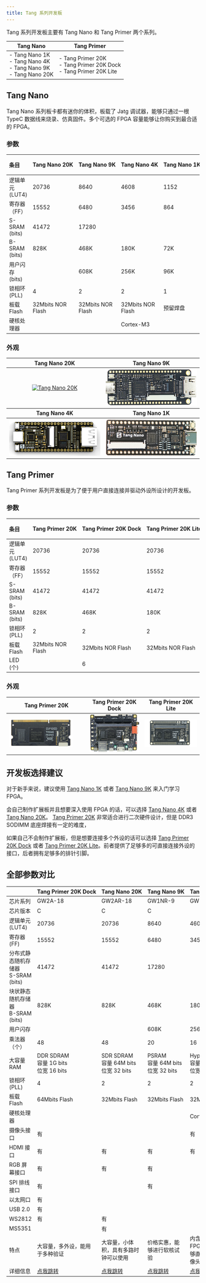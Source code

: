 ```yaml
---
title: Tang 系列开发板
---
```


Tang 系列开发板主要有 Tang Nano 和 Tang Primer 两个系列。

| Tang Nano                                                             | Tang Primer                                                               |
| --------------------------------------------------------------------- | ------------------------------------------------------------------------- |
| - Tang Nano 1K<br>- Tang Nano 4K<br>- Tang Nano 9K<br>- Tang Nano 20K | - Tang Primer 20K<br>- Tang Primer 20K Dock<br>- Tang Primer 20K Lite<br> |

## Tang Nano

Tang Nano 系列板卡都有迷你的体积，板载了 Jatg 调试器，能够只通过一根 TypeC 数据线来烧录、仿真固件。多个可选的 FPGA 容量能够让你购买到最合适的 FPGA。

### 参数

| 条目            | <p style="white-space:nowrap">Tang Nano 20K</p> | <p style="white-space:nowrap">Tang Nano 9K</p> | <p style="white-space:nowrap">Tang Nano 4K</p> | <p style="white-space:nowrap">Tang Nano 1K</p> |
| :-------------- | :---------------------------------------------- | :--------------------------------------------- | :--------------------------------------------- | ---------------------------------------------- |
| 逻辑单元(LUT4)  | 20736                                           | 8640                                           | 4608                                           | 1152                                           |
| 寄存器（FF）    | 15552                                           | 6480                                           | 3456                                           | 864                                            |
| S-SRAM (bits)   | 41472                                           | 17280                                          |                                                |                                                |
| B-SRAM (bits)   | 828K                                            | 468K                                           | 180K                                           | 72K                                            |
| 用户闪存 (bits) |                                                 | 608K                                           | 256K                                           | 96K                                            |
| 锁相环 (PLL)    | 4                                               | 2                                              | 2                                              | 1                                              |
| 板载 Flash      | 32Mbits NOR Flash                               | 32Mbits NOR Flash                              | 32Mbits NOR Flash                              | 预留焊盘                                       |
| 硬核处理器      |                                                 |                                                | Cortex-M3                                      |                                                |

### 外观

<table>
<thead>
<tr>
<th style="text-align:center">Tang Nano 20K</th>
<th style="text-align:center">Tang Nano 9K</th>
</tr>
</thead>
<tbody>
<tr>
<td style="text-align:center"><a href="/nano20k"><img src="/hardware/assets/Tang/nano_20k/tang_nano_20k_3920_top.png" alt="Tang Nano 20K"></a></td>
<td style="text-align:center"><a href="./Tang-Nano-9K/Nano-9K.html"><img src="./../../assets/Tang/Nano-9K/9K.png" alt="Tang Nano 9K"></a></td>
</tr>
</tbody>
<thead>
<tr>
<th style="text-align:center">Tang Nano 4K</th>
<th style="text-align:center">Tang Nano 1K</th>
</tr>
</thead>
<tbody>
<tr>
<td style="text-align:center"><a href="./Tang-Nano-4K/Nano-4K.html"><img src="./../../assets/Tang/Nano_4K/Nano_4K.png" alt="Tang Nano 4K"></a></td>
<td style="text-align:center"><a href="./Tang-Nano-1K/Nano-1k.html"><img src="./../../assets/Tang/Nano-1K/1K.png" alt="Tang Nano 1K"></a></td>
</tr>
</tbody>
</table>

## Tang Primer

Tang Primer 系列开发板是为了便于用户直接连接并驱动外设所设计的开发板。

### 参数

| 条目           | <p style="white-space:nowrap">Tang Primer 20K</p> | <p style="white-space:nowrap">Tang Primer 20K Dock</p> | <p style="white-space:nowrap">Tang Primer 20K Lite</p> |
| :------------- | :------------------------------------------------ | :----------------------------------------------------- | :----------------------------------------------------- |
| 逻辑单元(LUT4) | 20736                                             | 20736                                                  | 20736                                                  |
| 寄存器（FF）   | 15552                                             | 15552                                                  | 15552                                                  |
| S-SRAM (bits)  | 41472                                             | 41472                                                  | 41472                                                  |
| B-SRAM (bits)  | 828K                                              | 468K                                                   | 180K                                                   |
| 锁相环 (PLL)   | 2                                                 | 2                                                      | 2                                                      |
| 板载 Flash     | 32Mbits NOR Flash                                 | 32Mbits NOR Flash                                      | 32Mbits NOR Flash                                      |
| LED (个)       |                                                   | 6                                                      |                                                        |

### 外观

| Tang Primer 20K                                                              | Tang Primer 20K Dock                             | Tang Primer 20K Lite                                         |
| ---------------------------------------------------------------------------- | ------------------------------------------------ | ------------------------------------------------------------ |
| <img src="./tang-primer-20k/assets/20k_core.png" alt="20k_core" width="85%"> | ![dock-up](./tang-primer-20k/assets/dock-up.png) | ![20k_lite_home](./tang-primer-20k/assets/20k_lite_home.png) |

## 开发板选择建议

对于新手来说，建议使用 [Tang Nano 1K](https://wiki.sipeed.com/tang1k) 或者 [Tang Nano 9K](https://wiki.sipeed.com/tang9k) 来入门学习 FPGA。

会自己制作扩展板并且想要深入使用 FPGA 的话，可以选择 [Tang Nano 4K](https://wiki.sipeed.com/tang4k) 或者 [Tang Nano 20K](https://wiki.sipeed.com/nano20k)。 [Tang Primer 20K](https://wiki.sipeed.com/primer20k) 非常适合进行二次硬件设计，但是 DDR3 SODIMM 底座焊接有一定的难度，

如果自己不会制作扩展板，但是想要连接多个外设的话可以选择 [Tang Primer 20K Dock](https://wiki.sipeed.com/primer20k) 或者  [Tang Primer 20K Lite](https://wiki.sipeed.com/primer20k)。前者提供了足够多的可直接连接外设的接口，后者拥有足够多的排针引脚。

## 全部参数对比

<table>
<thead>
<tr>
  <th style="text-align:left"></th>
  <th style="white-space:nowrap">Tang Primer 20K Dock</th>
  <th style="white-space:nowrap">Tang Nano 20K</th>
  <th style="white-space:nowrap">Tang Nano 9K</th>
  <th style="white-space:nowrap">Tang Nano 4K</th>
  <th style="white-space:nowrap">Tang Nano 1K</th>
</tr>
</thead>
<tbody>
<tr>
  <td style="text-align:left">芯片系列  </td>
  <td style="text-align:left">GW2A-18  </td>
  <td style="text-align:left">GW2AR-18 </td>
  <td style="text-align:left">GW1NR-9  </td>
  <td style="text-align:left">GW1NSR-4C</td>
  <td style="text-align:left">GW1NZ-1  </td>
</tr>
<tr>
  <td style="text-align:left">芯片版本  </td>
  <td style="text-align:left">C        </td>
  <td style="text-align:left">C        </td>
  <td style="text-align:left">C        </td>
  <td style="text-align:left">         </td>
  <td style="text-align:left">         </td>
</tr>
<tr>
  <td style="text-align:left">逻辑单元(LUT4)</td>
  <td style="text-align:left">20736        </td>
  <td style="text-align:left">20736        </td>
  <td style="text-align:left">8640         </td>
  <td style="text-align:left">4608         </td>
  <td style="text-align:left">1152         </td>
</tr>
<tr>
  <td style="text-align:left">寄存器(FF)</td>
  <td style="text-align:left">15552    </td>
  <td style="text-align:left">15552    </td>
  <td style="text-align:left">6480     </td>
  <td style="text-align:left">3456     </td>
  <td style="text-align:left">864      </td>
</tr>
<tr>
  <td style="text-align:left">分布式静态随机存储器<br>S-SRAM (bits)</td>
  <td style="text-align:left">41472</td>
  <td style="text-align:left">41472</td>
  <td style="text-align:left">17280</td>
  <td style="text-align:left"></td>
  <td style="text-align:left">4K</td>
</tr>
<tr>
  <td style="text-align:left">块状静态随机存储器<br>B-SRAM (bits)</td>
  <td style="text-align:left">828K</td>
  <td style="text-align:left">828K</td>
  <td style="text-align:left">468K</td>
  <td style="text-align:left">180K</td>
  <td style="text-align:left">72K </td>
</tr>
<tr>
  <td style="text-align:left">用户闪存</td>
  <td style="text-align:left"></td>
  <td style="text-align:left"></td>
  <td style="text-align:left">608K</td>
  <td style="text-align:left">256K</td>
  <td style="text-align:left">64K</td>
</tr>
<tr>
  <td style="text-align:left">乘法器（个）</td>
  <td style="text-align:left">48</td>
  <td style="text-align:left">48</td>
  <td style="text-align:left">20</td>
  <td style="text-align:left">16</td>
  <td style="text-align:left"> </td>
</tr>
<tr>
  <td style="text-align:left">大容量 RAM</td>
  <td style="text-align:left">DDR SDRAM<br>容量 1G bits<br>位宽 16 bits</td>
  <td style="text-align:left">SDR SDRAM<br>容量 64M bits<br>位宽 32 bits</td>
  <td style="text-align:left">PSRAM<br>容量 64M bits<br>位宽 32 bits</td>
  <td style="text-align:left">HyperRAM<br>容量 64M bits<br>位宽 8 bits</td>
  <td style="text-align:left"></td>
</tr>
<tr>
  <td style="text-align:left">锁相环 (PLL)</td>
  <td style="text-align:left">4</td>
  <td style="text-align:left">2</td>
  <td style="text-align:left">2</td>
  <td style="text-align:left">2</td>
  <td style="text-align:left">1</td>
</tr>
<tr>
  <td style="text-align:left">板载 Flash</td>
  <td style="text-align:left">64Mbits Flash</td>
  <td style="text-align:left">32Mbits Flash</td>
  <td style="text-align:left">32Mbits Flash</td>
  <td style="text-align:left">32Mbits Flash</td>
  <td style="text-align:left"> </td>
</tr>
<tr>
  <td style="text-align:left">硬核处理器</td>
  <td style="text-align:left"></td>
  <td style="text-align:left"></td>
  <td style="text-align:left"></td>
  <td style="text-align:left">Cortex-M3</td>
  <td style="text-align:left"></td>
</tr>
<tr>
  <td style="text-align:left">摄像头接口</td>
  <td style="text-align:left">有</td>
  <td style="text-align:left"></td>
  <td style="text-align:left"></td>
  <td style="text-align:left">有</td>
  <td style="text-align:left"></td>
</tr>
<tr>
  <td style="text-align:left">HDMI 接口</td>
  <td style="text-align:left">有</td>
  <td style="text-align:left">有</td>
  <td style="text-align:left">有</td>
  <td style="text-align:left">有</td>
  <td style="text-align:left"></td>
</tr>
<tr>
  <td style="text-align:left">RGB 屏幕接口</td>
  <td style="text-align:left">有</td>
  <td style="text-align:left">有</td>
  <td style="text-align:left">有</td>
  <td style="text-align:left"></td>
  <td style="text-align:left">有</td>
</tr>
<tr>
  <td style="text-align:left">SPI 排线接口</td>
  <td style="text-align:left">有</td>
  <td style="text-align:left"></td>
  <td style="text-align:left">有</td>
  <td style="text-align:left"></td>
  <td style="text-align:left"></td>
</tr>
<tr>
  <td style="text-align:left">以太网口</td>
  <td style="text-align:left">有</td>
  <td style="text-align:left"></td>
  <td style="text-align:left"></td>
  <td style="text-align:left"></td>
  <td style="text-align:left"></td>
</tr>
<tr>
  <td style="text-align:left">USB 2.0</td>
  <td style="text-align:left">有</td>
  <td style="text-align:left"></td>
  <td style="text-align:left"></td>
  <td style="text-align:left"></td>
  <td style="text-align:left"></td>
</tr>
<tr>
  <td style="text-align:left">WS2812</td>
  <td style="text-align:left">有</td>
  <td style="text-align:left">有</td>
  <td style="text-align:left"></td>
  <td style="text-align:left"></td>
  <td style="text-align:left"></td>
</tr>
<tr>
  <td style="text-align:left">MS5351</td>
  <td style="text-align:left"></td>
  <td style="text-align:left">有</td>
  <td style="text-align:left"></td>
  <td style="text-align:left"></td>
  <td style="text-align:left"></td>
</tr>
<tr>
  <td style="text-align:left">特点</td>
  <td style="text-align:left">大容量，多外设，能用于多种验证</td>
  <td style="text-align:left">大容量，小体积，具有多路时钟可以使用</td>
  <td style="text-align:left">价格实惠，能够进行软核试验</td>
  <td style="text-align:left">内含 mcu 的 FPGA，板卡能够直接驱动摄像头</td>
  <td style="text-align:left">最小系统板</td>
</tr>
<tr>
  <td style="text-align:left">详细信息</td>
  <td style="text-align:left"><a href="https://wiki.sipeed.com/primer20k">点我跳转</a></td>
  <td style="text-align:left"><a href="https://wiki.sipeed.com/nano20k">点我跳转</a></td>
  <td style="text-align:left"><a href="https://wiki.sipeed.com/tang9k">点我跳转</a></td>
  <td style="text-align:left"><a href="https://wiki.sipeed.com/tang4k">点我跳转</a></td>
  <td style="text-align:left"><a href="https://wiki.sipeed.com/tang1k">点我跳转</a></td>
</tr>
</tbody>
</table>
